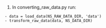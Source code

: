 1. In converting_raw_data.py run: <br>
```
- data = load_data(NS_RAW_DATA_DIR, 'data') 
- transform_raw_data(data, NS_DATA_DIR)
```


